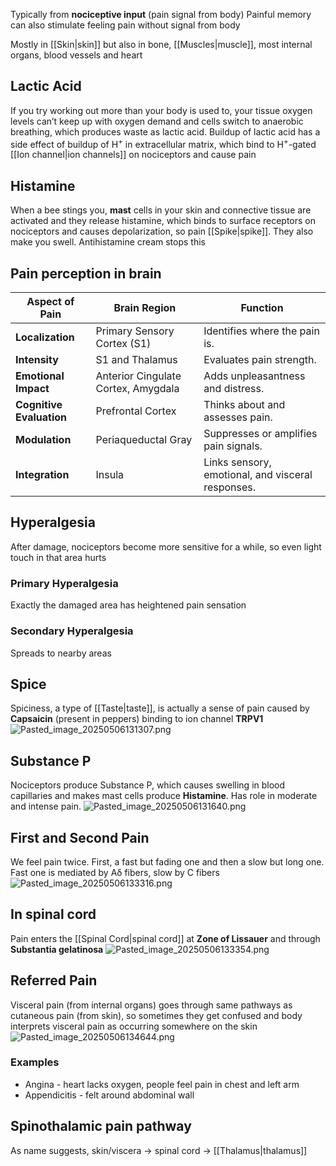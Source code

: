 Typically from **nociceptive input** (pain signal from body)
Painful memory can also stimulate feeling pain without signal from body

Mostly in [[Skin|skin]] but also in bone, [[Muscles|muscle]], most internal organs, blood vessels and heart

## Lactic Acid

If you try working out more than your body is used to, your tissue oxygen levels can’t keep up with oxygen demand and cells switch to anaerobic breathing, which produces waste as lactic acid. Buildup of lactic acid has a side effect of buildup of H<sup>+</sup> in extracellular matrix, which bind to H<sup>+</sup>-gated [[Ion channel|ion channels]] on nociceptors and cause pain

## Histamine

When a bee stings you, **mast** cells in your skin and connective tissue are activated and they release histamine, which binds to surface receptors on nociceptors and causes depolarization, so pain [[Spike|spike]]. They also make you swell. Antihistamine cream stops this

## Pain perception in brain

| **Aspect of Pain**          | **Brain Region**                      | **Function**                           |
|-----------------------------|---------------------------------------|---------------------------------------|
| **Localization**            | Primary Sensory Cortex (S1)          | Identifies where the pain is.         |
| **Intensity**               | S1 and Thalamus                      | Evaluates pain strength.              |
| **Emotional Impact**        | Anterior Cingulate Cortex, Amygdala  | Adds unpleasantness and distress.     |
| **Cognitive Evaluation**    | Prefrontal Cortex                    | Thinks about and assesses pain.       |
| **Modulation**              | Periaqueductal Gray                  | Suppresses or amplifies pain signals. |
| **Integration**             | Insula                               | Links sensory, emotional, and visceral responses.

## Hyperalgesia

After damage, nociceptors become more sensitive for a while, so even light touch in that area hurts

### Primary Hyperalgesia

Exactly the damaged area has heightened pain sensation

### Secondary Hyperalgesia

Spreads to nearby areas

## Spice

Spiciness, a type of [[Taste|taste]], is actually a sense of pain caused by **Capsaicin** (present in peppers) binding to ion channel **TRPV1**
![Pasted_image_20250506131307.png](pasted_image_20250506131307.png)

## Substance P

Nociceptors produce Substance P, which causes swelling in blood capillaries and makes mast cells produce **Histamine**.
Has role in moderate and intense pain.
![Pasted_image_20250506131640.png](pasted_image_20250506131640.png)

## First and Second Pain

We feel pain twice. First, a fast but fading one and then a slow but long one.
Fast one is mediated by Aδ fibers, slow by C fibers
![Pasted_image_20250506133316.png](pasted_image_20250506133316.png)

## In spinal cord

Pain enters the [[Spinal Cord|spinal cord]] at **Zone of Lissauer** and through **Substantia gelatinosa**
![Pasted_image_20250506133354.png](pasted_image_20250506133354.png)

## Referred Pain

Visceral pain (from internal organs) goes through same pathways as cutaneous pain (from skin), so sometimes they get confused and body interprets visceral pain as occurring somewhere on the skin
![Pasted_image_20250506134644.png](pasted_image_20250506134644.png)

### Examples

* Angina - heart lacks oxygen, people feel pain in chest and left arm
* Appendicitis - felt around abdominal wall

## Spinothalamic pain pathway

As name suggests, skin/viscera -> spinal cord -> [[Thalamus|thalamus]]
